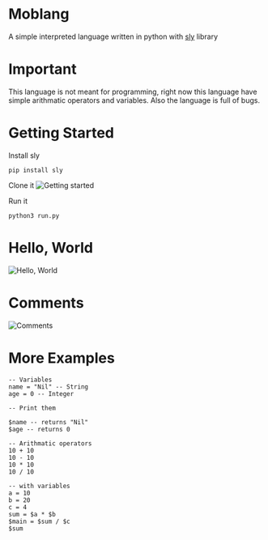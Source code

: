# Moblang
A simple interpreted language written in python with [sly](https://sly.readthedocs.io/en/latest/sly.html) library

# Important 
This language is not meant for programming, right now this language have simple arithmatic operators and variables. Also the language is full of bugs.

# Getting Started

Install sly
```shell
pip install sly
```

Clone it 
![Getting started](https://github.com/ni1l/mob-lang/blob/main/assets/Screenshot%202021-11-09%20205911.jpg)


Run it
```shell
python3 run.py 
```

# Hello, World

![Hello, World](https://github.com/ni1l/mob-lang/blob/main/assets/Screenshot%202021-11-09%20210123.jpg)

# Comments 

![Comments](https://github.com/ni1l/mob-lang/blob/main/assets/Screenshot%202021-11-09%20210228.jpg)

# More Examples
```
-- Variables
name = "Nil" -- String
age = 0 -- Integer

-- Print them 

$name -- returns "Nil" 
$age -- returns 0 

-- Arithmatic operators
10 + 10 
10 - 10 
10 * 10 
10 / 10 

-- with variables
a = 10
b = 20
c = 4
sum = $a * $b
$main = $sum / $c
$sum
```

